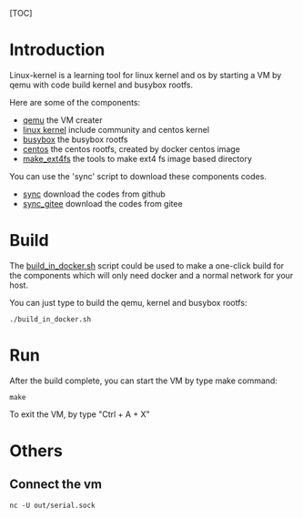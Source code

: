 [TOC]

# Introduction

Linux-kernel is a learning tool for linux kernel and os by starting a VM by qemu with code build kernel and busybox rootfs.

Here are some of the components:

- [qemu](https://github.com/wxx213/qemu-2.12)  the VM creater
- [linux kernel](https://github.com/wxx213/kernel-stable)  include community and centos kernel
- [busybox](https://github.com/wxx213/busybox_rootfs)  the busybox rootfs
- [centos](https://github.com/wxx213/linux-kernel/tree/master/centos)  the centos rootfs, created by docker centos image
- [make_ext4fs](https://github.com/wxx213/linux-kernel/tree/master/tools/make_ext4fs)  the tools to make ext4 fs image based directory

You can use the 'sync' script to download these components codes.

- [sync](https://github.com/wxx213/linux-kernel/blob/master/sync)  download the codes from github
- [sync_gitee](https://github.com/wxx213/linux-kernel/blob/master/sync_gitee)  download the codes from gitee

# Build

The [build_in_docker.sh](https://github.com/wxx213/linux-kernel/blob/master/build_in_docker.sh) script could be used to make a one-click build for the components which will only need docker and a normal network for your host.

You can just type to build the qemu, kernel and busybox rootfs:

```shell
./build_in_docker.sh
```

# Run

After the build complete, you can start the VM by type make command:

```shell
make
```

To exit the VM, by type "Ctrl + A + X"

# Others

## Connect the vm

```shell
nc -U out/serial.sock
```

